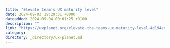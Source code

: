```yaml
---
title: "Elevate team’s UX maturity level"
date: 2024-09-03 19:29:31 +0000
dateadded: 2024-09-04 00:01:25 +0100
description: ""
link: "https://uxplanet.org/elevate-the-teams-ux-maturity-level-4d194ee1cf8e?source=rss----819cc2aaeee0---4"
category:
directory: _directory/ux-planet.md
---
```

